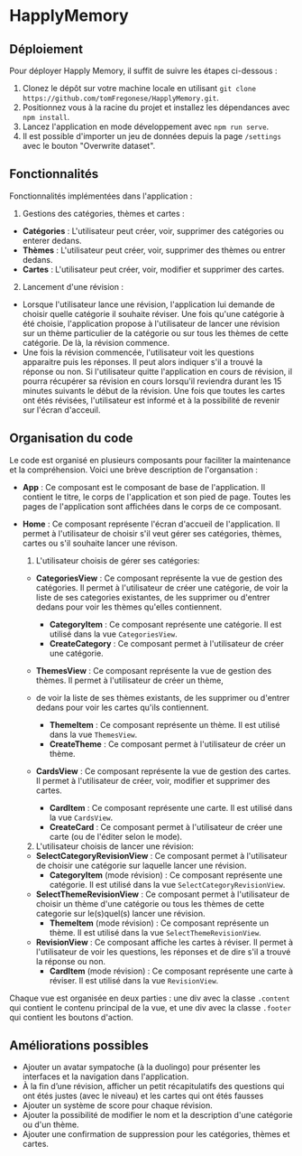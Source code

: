 # HapplyMemory

## Déploiement

Pour déployer Happly Memory, il suffit de suivre les étapes ci-dessous :

1. Clonez le dépôt sur votre machine locale en utilisant `git clone https://github.com/tomFregonese/HapplyMemory.git`. 
2. Positionnez vous à la racine du projet et installez les dépendances avec `npm install`.
3. Lancez l'application en mode développement avec `npm run serve`.
4. Il est possible d'importer un jeu de données depuis la page `/settings` avec le bouton "Overwrite dataset". 


## Fonctionnalités

Fonctionnalités implémentées dans l'application :

1. Gestions des catégories, thèmes et cartes :
- **Catégories** : L'utilisateur peut créer, voir, supprimer des catégories ou enterer dedans.
- **Thèmes** : L'utilisateur peut créer, voir, supprimer des thèmes ou entrer dedans.
- **Cartes** : L'utilisateur peut créer, voir, modifier et supprimer des cartes.

2. Lancement d'une révision :
- Lorsque l'utilisateur lance une révision, l'application lui demande de choisir quelle catégorie il souhaite 
  réviser. Une fois qu'une catégorie à été choisie, l'application propose à l'utilisateur de lancer une révision sur 
  un thème particulier de la catégorie ou sur tous les thèmes de cette catégorie. De là, la révision commence.
- Une fois la révision commencée, l'utilisateur voit les questions apparaitre puis les réponses. Il peut alors 
  indiquer s'il a trouvé la réponse ou non. Si l'utilisateur quitte l'application en cours de révision, il pourra 
  récupérer sa révision en cours lorsqu'il reviendra durant les 15 minutes suivants le début de la révision. Une 
  fois que toutes les cartes ont étés révisées, l'utilisateur est informé et à la possibilité de revenir sur l'écran 
  d'acceuil. 


## Organisation du code

Le code est organisé en plusieurs composants pour faciliter la maintenance et la compréhension. Voici une brève 
description de l'organsation :

- **App** : Ce composant est le composant de base de l'application. Il contient le titre, le corps de l'application 
  et son pied de page. Toutes les pages de l'application sont affichées dans le corps de ce composant.
- **Home** : Ce composant représente l'écran d'accueil de l'application. Il permet à l'utilisateur de choisir s'il 
  veut gérer ses catégories, thèmes, cartes ou s'il souhaite lancer une révison. 

  1. L'utilisateur choisis de gérer ses catégories: 
  - **CategoriesView** : Ce composant représente la vue de gestion des catégories. Il permet à l'utilisateur de 
    créer une catégorie, de voir la liste de ses categories existantes, de les supprimer ou d'entrer dedans pour voir 
    les thèmes qu'elles contiennent.
    - **CategoryItem** : Ce composant représente une catégorie. Il est utilisé dans la vue `CategoriesView`.
    - **CreateCategory** : Ce composant permet à l'utilisateur de créer une catégorie.
    
  - **ThemesView** : Ce composant représente la vue de gestion des thèmes. Il permet à l'utilisateur de créer un thème, 
  - de voir la liste de ses thèmes existants, de les supprimer ou d'entrer dedans pour voir les cartes qu'ils contiennent.
    - **ThemeItem** : Ce composant représente un thème. Il est utilisé dans la vue `ThemesView`.
    - **CreateTheme** : Ce composant permet à l'utilisateur de créer un thème.
    
  - **CardsView** : Ce composant représente la vue de gestion des cartes. Il permet à l'utilisateur de créer, voir, 
    modifier et supprimer des cartes.
    - **CardItem** : Ce composant représente une carte. Il est utilisé dans la vue `CardsView`.
    - **CreateCard** : Ce composant permet à l'utilisateur de créer une carte (ou de l'éditer selon le mode).

  2. L'utilisateur choisis de lancer une révision:
  - **SelectCategoryRevisionView** : Ce composant permet à l'utilisateur de choisir une catégorie sur laquelle lancer 
    une révision.
    - **CategoryItem** (mode révision) : Ce composant représente une catégorie. Il est utilisé dans la vue 
      `SelectCategoryRevisionView`.
  - **SelectThemeRevisionView** : Ce composant permet à l'utilisateur de choisir un thème d'une catégorie ou tous 
    les thèmes de cette categorie sur le(s)quel(s) lancer une révision. 
    - **ThemeItem** (mode révision) : Ce composant représente un thème. Il est utilisé dans la vue 
      `SelectThemeRevisionView`.
  - **RevisionView** : Ce composant affiche les cartes à réviser. Il permet à l'utilisateur de voir les questions, 
    les réponses et de dire s'il a trouvé la réponse ou non. 
    - **CardItem** (mode révision) : Ce composant représente une carte à réviser. Il est utilisé dans la vue 
      `RevisionView`.


Chaque vue est organisée en deux parties : une div avec la classe `.content` qui contient le contenu principal de la vue, et une div avec la classe `.footer` qui contient les boutons d'action.


## Améliorations possibles
- Ajouter un avatar sympatoche (à la duolingo) pour présenter les interfaces et la navigation dans l'application. 
- À la fin d’une révision, afficher un petit récapitulatifs des questions qui ont étés justes (avec le niveau) et les 
  cartes qui ont étés fausses 
- Ajouter un système de score pour chaque révision.
- Ajouter la possibilité de modifier le nom et la description d'une catégorie ou d'un thème. 
- Ajouter une confirmation de suppression pour les catégories, thèmes et cartes.